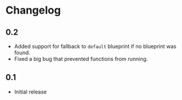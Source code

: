 # Changelog

## 0.2

- Added support for fallback to `default` blueprint if no blueprint was found.
- Fixed a big bug that prevented functions from running.

## 0.1

- Initial release